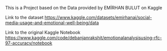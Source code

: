 This is a Project based on the Data provided by EMİRHAN BULUT on Kaggle 

Link to the dataset 
https://www.kaggle.com/datasets/emirhanai/social-media-usage-and-emotional-well-being/data

Link to the original Kaggle Notebook 
https://www.kaggle.com/code/debanjanrakshit/emotionalanalysisusing-rfc-97-accuracy/notebook
